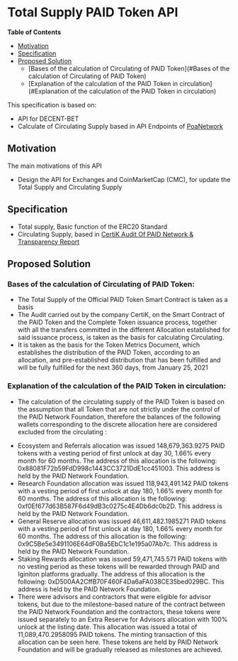 # Total Supply PAID Token API

**Table of Contents**

- [Motivation](#motivation)
- [Specification](#specification)
- [Proposed Solution](#proposed-solution)
  - [Bases of the calculation of Circulating of PAID Token](#Bases of the calculation of Circulating of PAID Token)
  - [Explanation of the calculation of the PAID Token in circulation](#Explanation of the calculation of the PAID Token in circulation)

This specification is based on:

* API for DECENT-BET
* Calculate of Circulating Supply based in API Endpoints of [PoaNetwork](https://www.poa.network/)

## Motivation

The main motivations of this API

* Design the API for Exchanges and CoinMarketCap (CMC), for update the Total Supply and Circulating Supply

## Specification

* Total supply, Basic function of the ERC20 Standard
* Circulating Supply, based in [CertiK Audit Of PAID Network & Transparency Report](https://paidnetwork.medium.com/certik-audit-of-paid-network-transparency-report-6d1935c81f2d)

## Proposed Solution

### Bases of the calculation of Circulating of PAID Token:

* The Total Supply of the Official PAID Token Smart Contract is taken as a basis
* The Audit carried out by the company CertiK, on the Smart Contract of the PAID Token and the Complete Token issuance process, together with all the transfers committed in the different Allocation established for said issuance process, is taken as the basis for calculating Circulating.
* It is taken as the basis for the Token Metrics Document, which establishes the distribution of the PAID Token, according to an allocation, and pre-established distribution that has been fulfilled and will be fully fulfilled for the next 360 days, from January 25, 2021

### Explanation of the calculation of the PAID Token in circulation:

* The calculation of the circulating supply of the PAID Token is based on the assumption that all Token that are not strictly under the control of the PAID Network Foundation, therefore the balances of the following wallets corresponding to the discrete allocation here are considered excluded from the circulating :
- Ecosystem and Referrals allocation was issued 148,679,363.9275 PAID tokens with a vesting period of first unlock at day 30, 1.66% every month for 60 months. The address of this allocation is the following: 0x88081F72b59FdD998c1443CC3721DdE1cc451003. This address is held by the PAID Network Foundation.
- Research Foundation allocation was issued 118,943,491.142 PAID tokens with a vesting period of first unlock at day 180, 1.66% every month for 60 months. The address of this allocation is the following: 0xf0Ef677d63B587F6d49dB3c0275c4E4Db6dc0b2D. This address is held by the PAID Network Foundation.
- General Reserve allocation was issued 46,611,482.1985271 PAID tokens with a vesting period of first unlock at day 180, 1.66% every month for 60 months. The address of this allocation is the following: 0x9C5Be5e3491106E64dF0Ba5EbC1c1e195a07Ab7c. This address is held by the PAID Network Foundation.
- Staking Rewards allocation was issued 59,471,745.571 PAID tokens with no vesting period as these tokens will be rewarded through PAID and Iginiton platforms gradually. The address of this allocation is the following: 0xD500AA2CffB70F460F4Da6aFA038CE35bed029BC. This address is held by the PAID Network Foundation.
- There were advisors and contractors that were eligible for advisor tokens, but due to the milestone-based nature of the contract between the PAID Network Foundation and the contractors, these tokens were issued separately to an Extra Reserve for Advisors allocation with 100% unlock at the listing date. This allocation was issued a total of 11,089,470.2958095 PAID tokens. The minting transaction of this allocation can be seen here. These tokens are held by PAID Network Foundation and will be gradually released as milestones are achieved.